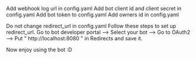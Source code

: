Add webhook log url in config.yaml
Add bot client id and client secret in config.yaml
Add bot token to config.yaml
Add owners id in config.yaml

Do not change redirect_url in config.yaml
Follow these steps to set up redirect_url.
Go to bot developer portal --> Select your bot --> Go to OAuth2 --> Put " http://localhost:8080 " in Redirects and save it.

Now enjoy using the bot :D